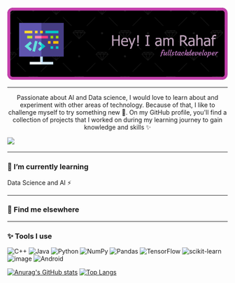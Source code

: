 ![Header](github-header-image.png)
*****
<p align="center">
      Passionate about AI and Data science, I would love to learn about and experiment with other areas of technology.
       Because of that, I like to challenge myself to try something new 🚀. On my GitHub profile, you'll find 
         a collection of projects that I worked on during my learning journey to gain knowledge and skills ✨ </p> 

![](https://komarev.com/ghpvc/?username=RahafLog&color=ff69b4&style=flat-square&label=PROFILE+VIEWS)
*****
### 🌱 I’m currently learning
Data Science and AI ⚡

*****
### 💬 Find me elsewhere 


*****
### ✨ Tools I use

![C++](https://img.shields.io/badge/c++-%2300599C.svg?style=for-the-badge&logo=c%2B%2B&logoColor=white)
![Java](https://img.shields.io/badge/java-%23ED8B00.svg?style=for-the-badge&logo=openjdk&logoColor=white)
![Python](https://img.shields.io/badge/python-3670A0?style=for-the-badge&logo=python&logoColor=ffdd54)
![NumPy](https://img.shields.io/badge/numpy-%23013243.svg?style=for-the-badge&logo=numpy&logoColor=white)
![Pandas](https://img.shields.io/badge/pandas-%23150458.svg?style=for-the-badge&logo=pandas&logoColor=white)
![TensorFlow](https://img.shields.io/badge/TensorFlow-%23FF6F00.svg?style=for-the-badge&logo=TensorFlow&logoColor=white)
![scikit-learn](https://img.shields.io/badge/scikit--learn-%23F7931E.svg?style=for-the-badge&logo=scikit-learn&logoColor=white) ![image](https://github.com/RahafLog/RahafLog/assets/98055470/d07f729e-c6e8-467f-babd-d194922c10d4)
![Android](https://img.shields.io/badge/Android-3DDC84?style=for-the-badge&logo=android&logoColor=white)

[![Anurag's GitHub stats](https://github-readme-stats.vercel.app/api?username=RahafLog&show_icons=true&theme=tokyonight)](https://github.com/RahafLog/github-readme-stats)   [![Top Langs](https://github-readme-stats.vercel.app/api/top-langs/?username=RahafLog&size_weight=0.2&count_weight=0.2&theme=tokyonight)](https://github.com/RahafLog/github-readme-stats)
<!--
**RahafLog/RahafLog** is a ✨ _special_ ✨ repository because its `README.md` (this file) appears on your GitHub profile.

Here are some ideas to get you started:

- 🔭 I’m currently training on Sdaia  
- 🌱 I’m currently learning AI and Data Science
- 👯 I’m looking to collaborate on ...
- 🤔 I’m looking for help with ...
- 💬 Ask me about ...
- 📫 How to reach me: ...
- 😄 Pronouns: ...
- ⚡ Fun fact: ...
-->

